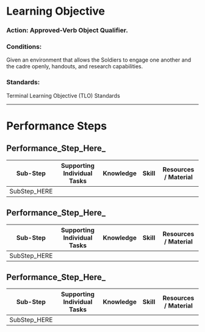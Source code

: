 # Learning Objective
### **Action:** __Approved-Verb Object Qualifier.__

### **Conditions:** 
Given an environment that allows the Soldiers to engage
one another and the cadre openly, handouts, and research capabilities.

### **Standards:** 
Terminal Learning Objective (TLO) Standards

---
# Performance Steps

## Performance_Step_Here_
| Sub-Step      | Supporting Individual Tasks | Knowledge | Skill | Resources / Material |
| ------------- | --------------------------- | --------- | ----- | -------------------- |
|    SubStep_HERE           |                             |           |       |                      |

## Performance_Step_Here_
| Sub-Step      | Supporting Individual Tasks | Knowledge | Skill | Resources / Material |
| ------------- | --------------------------- | --------- | ----- | -------------------- |
|    SubStep_HERE           |                             |           |       |                      |

## Performance_Step_Here_
| Sub-Step      | Supporting Individual Tasks | Knowledge | Skill | Resources / Material |
| ------------- | --------------------------- | --------- | ----- | -------------------- |
|    SubStep_HERE           |                             |           |       |                      |



